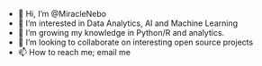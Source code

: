 - 👋 Hi, I’m @MiracleNebo
- 👀 I’m interested in Data Analytics, AI and Machine Learning
- 🌱 I’m growing my knowledge in Python/R and analytics.
- 💞️ I’m looking to collaborate on interesting open source projects
- 📫 How to reach me; email me

<!---
MiracleNebo/MiracleNebo is a ✨ special ✨ repository because its `README.md` (this file) appears on your GitHub profile.
You can click the Preview link to take a look at your changes.
--->
